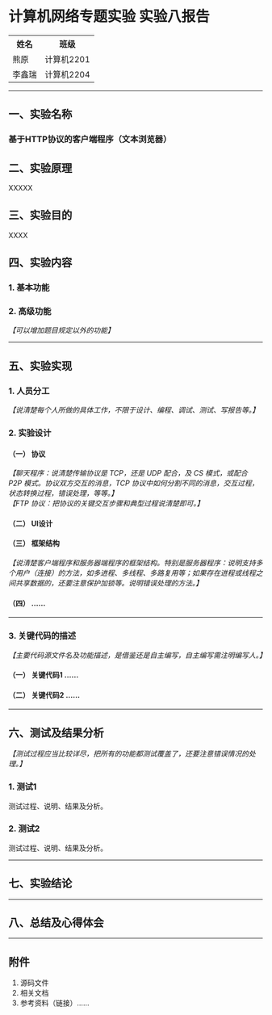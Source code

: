 # 计算机网络专题实验 实验八报告

<table style="width:100%">
  <tr>
    <th>姓名</th>
    <th>班级</th>
  </tr>
  <tr>
    <td>熊原</td>
    <td>计算机2201</td>
  </tr>
  <tr>
    <td>李鑫瑞</td>
    <td>计算机2204</td>
  </tr>
</table>


---

## 一、实验名称  

### 基于HTTP协议的客户端程序（文本浏览器）

## 二、实验原理  
XXXXX  

## 三、实验目的  
XXXX  

## 四、实验内容  

### 1. 基本功能  

### 2. 高级功能  
*【可以增加题目规定以外的功能】*

---

## 五、实验实现  

### 1. 人员分工  
*【说清楚每个人所做的具体工作，不限于设计、编程、调试、测试、写报告等。】*

### 2. 实验设计  

#### （一） 协议  
*【聊天程序：说清楚传输协议是 TCP，还是 UDP 配合，及 CS 模式，或配合 P2P 模式。协议双方交互的消息，TCP 协议中如何分割不同的消息，交互过程，状态转换过程，错误处理，等等。】*  
*【FTP 协议：把协议的关键交互步骤和典型过程说清楚即可。】*

#### （二） UI设计  

#### （三） 框架结构  
*【说清楚客户端程序和服务器端程序的框架结构。特别是服务器程序：说明支持多个用户（连接）的方法，如多进程、多线程、多路复用等；如果存在进程或线程之间共享数据的，还要注意保护加锁等。说明错误处理的方法。】*

#### （四） ……  

---

### 3. 关键代码的描述  
*【主要代码源文件名及功能描述，是借鉴还是自主编写，自主编写需注明编写人。】*

#### （一） 关键代码1 ……  

#### （二） 关键代码2 ……  

---

## 六、测试及结果分析  
*【测试过程应当比较详尽，把所有的功能都测试覆盖了，还要注意错误情况的处理。】*

### 1. 测试1  
测试过程、说明、结果及分析。

### 2. 测试2  
测试过程、说明、结果及分析。

---

## 七、实验结论  

---

## 八、总结及心得体会  

---

## 附件  
1. 源码文件  
2. 相关文档  
3. 参考资料（链接）……
